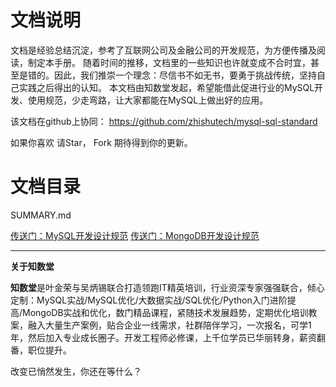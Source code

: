 # 文档说明

   文档是经验总结沉淀，参考了互联网公司及金融公司的开发规范，为方便传播及阅读，制定本手册。 随着时间的推移，文档里的一些知识也许就变成不合时宜，甚至是错的。因此，我们推崇一个理念：尽信书不如无书，要勇于挑战传统，坚持自己实践之后得出的认知。 
本文档由知数堂发起，希望能借此促进行业的MySQL开发、使用规范，少走弯路，让大家都能在MySQL上做出好的应用。

   该文档在github上协同： https://github.com/zhishutech/mysql-sql-standard
  
   如果你喜欢 请Star， Fork 期待得到你的更新。
   
# 文档目录

   SUMMARY.md

   [传送门：MySQL开发设计规范](SUMMARY.md)
   [传送门：MongoDB开发设计规范](mongodb/rules.md)

-------

**关于知数堂**

   **知数堂**是叶金荣与吴炳锡联合打造领跑IT精英培训，行业资深专家强强联合，倾心定制：MySQL实战/MySQL优化/大数据实战/SQL优化/Python入门进阶提高/MongoDB实战和优化，数门精品课程，紧随技术发展趋势，定期优化培训教案，融入大量生产案例，贴合企业一线需求，社群陪伴学习，一次报名，可学1年，然后加入专业成长圈子。开发工程师必修课，上千位学员已华丽转身，薪资翻番，职位提升。

  改变已悄然发生，你还在等什么？


